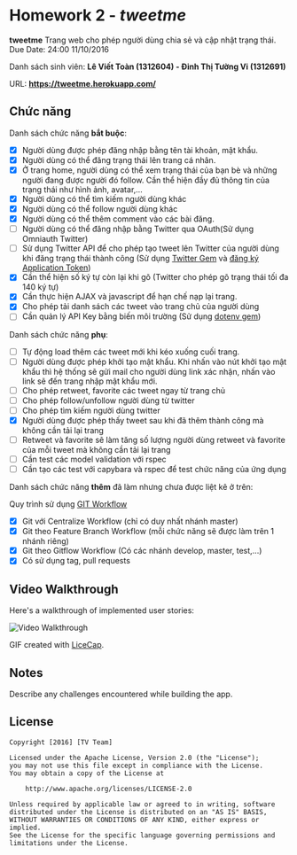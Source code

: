 # Homework 2 - *tweetme*

**tweetme** Trang web cho phép người dùng chia sẻ và cập nhật trạng thái. Due Date: 24:00 11/10/2016

Danh sách sinh viên: **Lê Viết Toàn (1312604) - Đinh Thị Tường Vi (1312691)**

URL: **https://tweetme.herokuapp.com/**

## Chức năng

Danh sách chức năng **bắt buộc**:

* [x] Người dùng được phép đăng nhập bằng tên tài khoản, mật khẩu.
* [x] Người dùng có thể đăng trạng thái lên trang cá nhân.
* [x] Ở trang home, người dùng có thể xem trạng thái của bạn bè và những người đang được người đó follow. Cần thể hiện đầy đủ thông tin của trạng thái như hình ảnh, avatar,...
* [x] Người dùng có thể tìm kiếm người dùng khác
* [x] Người dùng có thể follow người dùng khác
* [x] Người dùng có thể thêm comment vào các bài đăng.
* [ ] Người dùng có thể đăng nhập bằng Twitter qua OAuth(Sử dụng Omniauth Twitter)
* [ ] Sử dụng Twitter API để cho phép tạo tweet lên Twitter của người dùng khi đăng trạng thái thành công (Sử dụng [Twitter Gem](https://github.com/sferik/twitter) và [đăng ký Application Token](https://apps.twitter.com))
* [x] Cần thể hiện số ký tự còn lại khi gõ (Twitter cho phép gõ trạng thái tối đa 140 ký tự)
* [x] Cần thực hiện AJAX và javascript để hạn chế nạp lại trang.
* [x] Cho phép tải danh sách các tweet vào trang chủ của người dùng
* [ ] Cần quản lý API Key bằng biến môi trường (Sử dụng [dotenv gem](https://github.com/bkeepers/dotenv))

Danh sách chức năng **phụ**:

* [ ] Tự động load thêm các tweet mới khi kéo xuống cuối trang.
* [ ] Người dùng được phép khởi tạo mật khẩu. Khi nhấn vào nút khởi tạo mật khẩu thì hệ thống sẽ gửi mail cho người dùng link xác nhận, nhấn vào link sẽ đến trang nhập mật khẩu mới.
* [ ] Cho phép retweet, favorite các tweet ngay từ trang chủ
* [ ] Cho phép follow/unfollow người dùng từ twitter
* [ ] Cho phép tìm kiếm người dùng twitter
* [x] Người dùng được phép thấy tweet sau khi đã thêm thành công mà không cần tải lại trang
* [ ] Retweet và favorite sẽ làm tăng số lượng người dùng retweet và favorite của mỗi tweet mà không cần tải lại trang
* [ ] Cần test các model validation với rspec
* [ ] Cần tạo các test với capybara và rspec để test chức năng của ứng dụng

Danh sách chức năng **thêm** đã làm nhưng chưa được liệt kê ở trên:


Quy trình sử dụng [GIT Workflow](https://www.atlassian.com/git/tutorials/comparing-workflows/)
* [x] Git với Centralize Workflow (chỉ có duy nhất nhánh master)
* [x] Git theo Feature Branch Workflow (mỗi chức năng sẽ được làm trên 1 nhánh riêng)
* [x] Git theo Gitflow Workflow (Có các nhánh develop, master, test,...)
* [x] Có sử dụng tag, pull requests

## Video Walkthrough

Here's a walkthrough of implemented user stories:

![Video Walkthrough](relative-path-to-your-gif-file-on-github)

GIF created with [LiceCap](http://www.cockos.com/licecap/).

## Notes

Describe any challenges encountered while building the app.

## License

    Copyright [2016] [TV Team]

    Licensed under the Apache License, Version 2.0 (the "License");
    you may not use this file except in compliance with the License.
    You may obtain a copy of the License at

        http://www.apache.org/licenses/LICENSE-2.0

    Unless required by applicable law or agreed to in writing, software
    distributed under the License is distributed on an "AS IS" BASIS,
    WITHOUT WARRANTIES OR CONDITIONS OF ANY KIND, either express or implied.
    See the License for the specific language governing permissions and
    limitations under the License.
